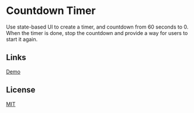 # Countdown Timer

Use state-based UI to create a timer, and countdown from 60 seconds to 0. When the timer is done, stop the countdown and provide a way for users to start it again.

## Links

[Demo](https://meterrill.github.io/vanilla-js-academy/57-countdown-timer/)

## License

[MIT](https://choosealicense.com/licenses/mit/)
